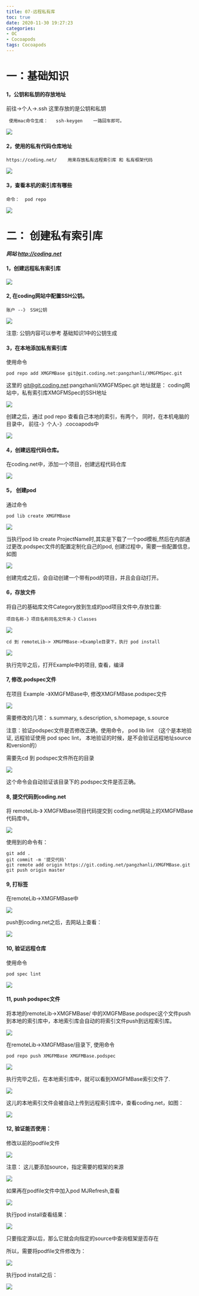 ```yaml
---
title: 07-远程私有库
toc: true
date: 2020-11-30 19:27:23
categories: 
- OC
- Cocoapods
tags: Cocoapods
---
```



#  一：基础知识

#### 1，公钥和私钥的存放地址
 
前往->个人->.ssh 这里存放的是公钥和私钥

	 使用mac命令生成：   ssh-keygen    一路回车即可。

![](07-远程私有库/07_001.png)

#### 2，使用的私有代码仓库地址
	https://coding.net/    用来存放私有远程索引库 和 私有框架代码

![](07-远程私有库/07_002.png)

#### 3，查看本机的索引库有哪些
	命令：  pod repo

![](07-远程私有库/07_003.png)

# 二： 创建私有索引库

***网站 http://coding.net***

#### 1，创建远程私有索引库

![](07-远程私有库/07_004.png)

####  2, 在coding网站中配置SSH公钥。 

	账户 --》 SSH公钥

![](07-远程私有库/07_005.png)

注意: 公钥内容可以参考 基础知识1中的公钥生成


#### 3，在本地添加私有索引库

使用命令 
	
	pod repo add XMGFMBase git@git.coding.net:pangzhanli/XMGFMSpec.git
	
这里的  git@git.coding.net:pangzhanli/XMGFMSpec.git 地址就是： coding网站中，私有索引库XMGFMSpec的SSH地址

![](07-远程私有库/07_006.png)

创建之后，通过 pod repo 查看自己本地的索引，有两个， 同时，在本机电脑的目录中， 前往-》个人-》.cocoapods中

![](07-远程私有库/07_007.png)

#### 4，创建远程代码仓库。

在coding.net中，添加一个项目，创建远程代码仓库

![](07-远程私有库/07_008.png)

#### 5， 创建pod

通过命令   
	
	pod lib create XMGFMBase

![](07-远程私有库/07_009.png)

当执行pod lib create ProjectName时,其实是下载了一个pod模板,然后在内部通过更改.podspec文件的配置定制化自己的pod, 创建过程中，需要一些配置信息，如图

![](07-远程私有库/07_010.png)

创建完成之后，会自动创建一个带有pod的项目，并且会自动打开。

#### 6，存放文件
将自己的基础库文件Category放到生成的pod项目文件中,存放位置:   
	
	项目名称-》项目名称同名文件夹-》Classes

![](07-远程私有库/07_011.png)

	cd 到 remoteLib-> XMGFMBase->Example目录下，执行 pod install

![](07-远程私有库/07_012.png)

执行完毕之后，打开Example中的项目, 查看，编译

#### 7, 修改.podspec文件

在项目 Example -》XMGFMBase中, 修改XMGFMBase.podspec文件

![](07-远程私有库/07_013.png)

需要修改的几项：  s.summary,  s.description,  s.homepage,  s.source

注意：验证podspec文件是否修改正确，使用命令，  pod lib lint  （这个是本地验证, 远程验证使用 pod spec lint，  本地验证的时候，是不会验证远程地址source和version的）

需要先cd 到 podspec文件所在的目录

![](07-远程私有库/07_014.png)

这个命令会自动验证该目录下的.podspec文件是否正确。

#### 8, 提交代码到coding.net

将 remoteLib-》 XMGFMBase项目代码提交到 coding.net网站上的XMGFMBase代码库中。

![](07-远程私有库/07_015.png)

使用到的命令有：

```
git add .
git commit -m '提交代码'
git remote add origin https://git.coding.net/pangzhanli/XMGFMBase.git
git push origin master
```
 
#### 9, 打标签   

在remoteLib->XMGFMBase中

![](07-远程私有库/07_016.png)

push到coding.net之后，去网站上查看：

![](07-远程私有库/07_017.png)

#### 10, 验证远程仓库

使用命令 
	
	pod spec lint

![](07-远程私有库/07_018.png)

#### 11, push podspec文件

将本地的remoteLib->XMGFMBase/ 中的XMGFMBase.podspec这个文件push到本地的索引库中，本地索引库会自动的将索引文件push到远程索引库。

![](07-远程私有库/07_019.png)

在remoteLib->XMGFMBase/目录下,  使用命令 
	
	pod repo push XMGFMBase XMGFMBase.podspec

![](07-远程私有库/07_020.png)

执行完毕之后，在本地索引库中，就可以看到XMGFMBase索引文件了.

![](07-远程私有库/07_021.png)

这儿的本地索引文件会被自动上传到远程索引库中，查看coding.net，如图：

![](07-远程私有库/07_022.png)

#### 12, 验证能否使用：

修改以前的podfile文件

![](07-远程私有库/07_023.png)

注意： 这儿要添加source，指定需要的框架的来源

![](07-远程私有库/07_024.png)

如果再在podfile文件中加入pod MJRefresh,查看

![](07-远程私有库/07_025.png)

执行pod install查看结果：

![](07-远程私有库/07_026.png)

只要指定源以后，那么它就会向指定的source中查询框架是否存在

所以，需要将podfile文件修改为：

![](07-远程私有库/07_027.png)


执行pod install之后：

![](07-远程私有库/07_028.png)

